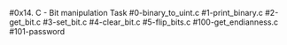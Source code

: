 #0x14. C - Bit manipulation Task
#0-binary_to_uint.c
#1-print_binary.c
#2-get_bit.c
#3-set_bit.c
#4-clear_bit.c
#5-flip_bits.c
#100-get_endianness.c
#101-password
